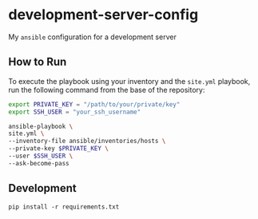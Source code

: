 # development-server-config

My `ansible` configuration for a development server

## How to Run

To execute the playbook using your inventory and the `site.yml` playbook, run the following command from the base of the repository:

```sh
export PRIVATE_KEY = "/path/to/your/private/key"
export SSH_USER = "your_ssh_username"

ansible-playbook \
site.yml \
--inventory-file ansible/inventories/hosts \
--private-key $PRIVATE_KEY \
--user $SSH_USER \
--ask-become-pass
```

## Development

```
pip install -r requirements.txt
```